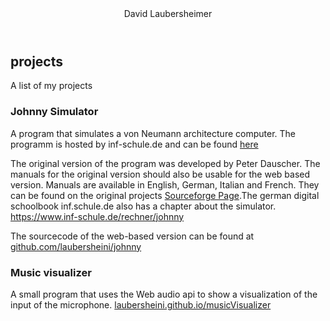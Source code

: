 <header>David Laubersheimer</header>

## projects

A list of my projects
### Johnny Simulator

A program that simulates a von Neumann architecture computer.
The programm is hosted by inf-schule.de and can be found [here](https://inf-schule.de/content/7-rechner/3-johnny/johnny2/)

The original version of the program was developed by Peter Dauscher. The manuals for the original version should also be usable for the web based version. Manuals are available in English, German, Italian and French. They can be found on the original projects [Sourceforge Page](https://sourceforge.net/projects/johnnysimulator/files/Manuals%20%28Multi-Lang%29/).The german digital schoolbook inf.schule.de also has a chapter about the simulator. https://www.inf-schule.de/rechner/johnny

The sourcecode of the web-based version can be found at [github.com/laubersheini/johnny](github.com/laubersheini/johnny)

### Music visualizer

A small program that uses the Web audio api to show a visualization of the input of the microphone.
[laubersheini.github.io/musicVisualizer](laubersheini.github.io/musicVisualizer)
